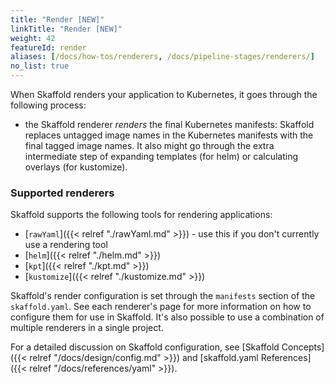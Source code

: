 ```yaml
---
title: "Render [NEW]"
linkTitle: "Render [NEW]"
weight: 42
featureId: render
aliases: [/docs/how-tos/renderers, /docs/pipeline-stages/renderers/]
no_list: true
---
```


When Skaffold renders your application to Kubernetes, it goes through the following process:

* the Skaffold renderer _renders_ the final Kubernetes manifests: Skaffold replaces untagged image names in the Kubernetes manifests with the final tagged image names.
It also might go through the extra intermediate step of expanding templates (for helm) or calculating overlays (for kustomize).

### Supported renderers

Skaffold supports the following tools for rendering applications:

* [`rawYaml`]({{< relref "./rawYaml.md" >}}) - use this if you don't currently use a rendering tool
* [`helm`]({{< relref "./helm.md" >}})
* [`kpt`]({{< relref "./kpt.md" >}})
* [`kustomize`]({{< relref "./kustomize.md" >}})

Skaffold's render configuration is set through the `manifests` section
of the `skaffold.yaml`. See each renderer's page for more information
on how to configure them for use in Skaffold. It's also possible to use
a combination of multiple renderers in a single project.

For a detailed discussion on Skaffold configuration, see
[Skaffold Concepts]({{< relref "/docs/design/config.md" >}}) and
[skaffold.yaml References]({{< relref "/docs/references/yaml" >}}).
